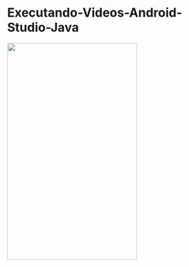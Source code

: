 # Executando-Videos-Android-Studio-Java

<div>
    <img align="left"  height="500" width="300" src="gif.gif">
</div>
